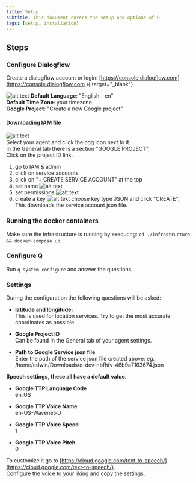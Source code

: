 ```yaml
---
title: Setup
subtitle: This document covers the setup and options of Q
tags: [setup, installation]
---
```


## Steps 

### Configure Dialogflow  
Create a dialogflow account or login: [https://console.dialogflow.com](https://console.dialogflow.com ){:target="_blank"}  

![alt text](https://q-assistant.github.io/uploads/doc/02.png)
  **Default Language**: "English - en"  
  **Default Time Zone**: your timezone  
  **Google Project**: "Create a new Google project" 
 
#### Downloading IAM file
![alt text](https://q-assistant.github.io/uploads/doc/03.png)  
Select your agent and click the cog icon next to it.  
In the General tab there is a section "GOOGLE PROJECT",  
Click on the project ID link.  

1. go to IAM & admin
2. click on service accounts
3. click on "+ CREATE SERVICE ACCOUNT" at the top  
4. set name ![alt text](https://q-assistant.github.io/uploads/doc/04.png)   
5. set permissions ![alt text](https://q-assistant.github.io/uploads/doc/05.png)
6. create a key ![alt text](https://q-assistant.github.io/uploads/doc/06.png)
   choose key type JSON and click "CREATE".  
   This downloads the service account json file.  


### Running the docker containers
Make sure the infrastructure is running by executing: ```cd ./infrastructure && docker-compose up```.  

### Configure Q
Run ```q system configure``` and answer the questions.  

### Settings
During the configuration the following questions will be asked:  

- **latitude and longitude:**  
  This is used for location services. Try to get the most accurate coordinates as possible. 

- **Google Project ID**  
  Can be found in the General tab of your agent settings.  

- **Path to Google Service json file**  
  Enter the path of the service json file created above: eg.  /home/edwin/Downloads/q-dev-nbfhfv-46b9a7163674.json
   
**Speech settings, these all have a default value.**  

- **Google TTP Language Code**  
en_US

- **Google TTP Voice Name**  
en-US-Wavenet-D  

- **Google TTP Voice Speed**  
1  

- **Google TTP Voice Pitch**  
0

To customize it go to [https://cloud.google.com/text-to-speech/](https://cloud.google.com/text-to-speech/).  
Configure the voice to your liking and copy the settings. 
